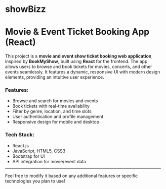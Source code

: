 # showBizz
######
# Movie & Event Ticket Booking App (React)

This project is a **movie and event show ticket booking web application**, inspired by **BookMyShow**, built using **React** for the frontend. The app allows users to browse and book tickets for movies, concerts, and other events seamlessly. It features a dynamic, responsive UI with modern design elements, providing an intuitive user experience.

### Features:
- Browse and search for movies and events
- Book tickets with real-time availability
- Filter by genre, location, and time slots
- User authentication and profile management
- Responsive design for mobile and desktop

### Tech Stack:
- React.js
- JavaScript, HTML5, CSS3
- Bootstrap for UI
- API integration for movie/event data

---

Feel free to modify it based on any additional features or specific technologies you plan to use!
